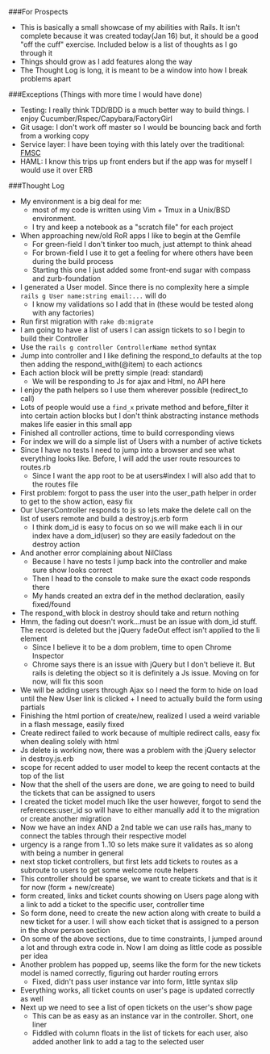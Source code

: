 ###For Prospects

* This is basically a small showcase of my abilities with Rails. It isn't complete because it 
was created today(Jan 16) but, it should be a good "off the cuff" exercise. Included below is a list of thoughts as I go through it
* Things should grow as I add features along the way
* The Thought Log is long, it is meant to be a window into how I break problems apart

###Exceptions (Things with more time I would have done)

* Testing: I really think TDD/BDD is a much better way to build things. I enjoy Cucumber/Rspec/Capybara/FactoryGirl
* Git usage: I don't work off master so I would be bouncing back and forth from a working copy
* Service layer: I have been toying with this lately over the traditional: [FMSC][1]
* HAML: I know this trips up front enders but if the app was for myself I would use it over ERB

###Thought Log

* My environment is a big deal for me:
	* most of my code is written using Vim + Tmux in a Unix/BSD environment.	
	* I try and keep a notebook as a "scratch file" for each project
* When approaching new/old RoR apps I like to begin at the Gemfile
	* For green-field I don't tinker too much, just attempt to think ahead
	* For brown-field I use it to get a feeling for where others have been during the build process
	* Starting this one I just added some front-end sugar with compass and zurb-foundation
* I generated a User model. Since there is no complexity here a simple `rails g User name:string email:...` will do
	* I know my validations so I add that in (these would be tested along with any factories)
* Run first migration with `rake db:migrate`
* I am going to have a list of users I can assign tickets to so I begin to build their Controller
* Use the `rails g controller ControllerName method` syntax
* Jump into controller and I like defining the respond_to defaults at the top then adding the respond_with(@item) to each actioncs
* Each action block will be pretty simple (read: standard)
	* We will be responding to Js for ajax and Html, no API here
* I enjoy the path helpers so I use them wherever possible (redirect_to call)
* Lots of people would use a `find_x` private method and before_filter it into certain action blocks but I don't think abstracting instance methods makes life easier in this small app
* Finished all controller actions, time to build corresponding views
* For index we will do a simple list of Users with a number of active tickets
* Since I have no tests I need to jump into a browser and see what everything looks like. Before, I will add the user route resources to routes.rb
	* Since I want the app root to be at users#index I will also add that to the routes file
* First problem: forgot to pass the user into the user_path helper in order to get to the show action, easy fix
* Our UsersController responds to js so lets make the delete call on the list of users remote and build a destroy.js.erb form
	* I think dom_id is easy to focus on so we will make each li in our index have a dom_id(user) so they are easily fadedout on the destroy action
* And another error complaining about NilClass
	* Because I have no tests I jump back into the controller and make sure show looks correct
	* Then I head to the console to make sure the exact code responds there
	* My hands created an extra def in the method declaration, easily fixed/found
* The respond_with block in destroy should take and return nothing
* Hmm, the fading out doesn't work...must be an issue with dom_id stuff. The record is deleted but the jQuery fadeOut effect isn't applied to the li element
	* Since I believe it to be a dom problem, time to open Chrome Inspector
	* Chrome says there is an issue with jQuery but I don't believe it. But rails is deleting the object so it is definitely a Js issue. Moving on for now, will fix this soon
* We will be adding users through Ajax so I need the form to hide on load until the New User link is clicked + I need to actually build the form using partials
* Finishing the html portion of create/new, realized I used a weird variable in a flash message, easily fixed
* Create redirect failed to work because of multiple redirect calls, easy fix when dealing solely with html
* Js delete is working now, there was a problem with the jQuery selector in destroy.js.erb
* scope for recent added to user model to keep the recent contacts at the top of the list
* Now that the shell of the users are done, we are going to need to build the tickets that can be assigned to users
* I created the ticket model much like the user however, forgot to send the references:user_id so will have to either manually add it to the migration or create another migration 
* Now we have an index AND a 2nd table we can use rails has_many to connect the tables through their respective model
* urgency is a range from 1..10 so lets make sure it validates as so along with being a number in general
* next stop ticket controllers, but first lets add tickets to routes as a subroute to users to get some welcome route helpers
* This controller should be sparse, we want to create tickets and that is it for now (form + new/create)
* form created, links and ticket counts showing on Users page along with a link to add a ticket to the specific user, controller time
* So form done, need to create the new action along with create to build a new ticket for a user. I will show each ticket that is assigned to a person in the show person section
* On some of the above sections, due to time constraints, I jumped around a lot and through extra code in. Now I am doing as little code as possible per idea
* Another problem has popped up, seems like the form for the new tickets model is named correctly, figuring out harder routing errors
	* Fixed, didn't pass user instance var into form, little syntax slip
* Everything works, all ticket counts on user's page is updated correctly as well
* Next up we need to see a list of open tickets on the user's show page
	* This can be as easy as an instance var in the controller. Short, one liner
	* Fiddled with column floats in the list of tickets for each user, also added another link to add a tag to the selected user

[1]: http://blog.devinterface.com/2010/06/rails-best-practices-1-fat-model-skinny-controller/
